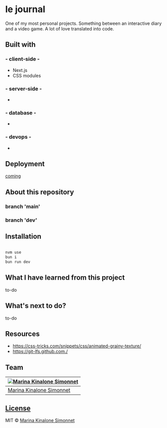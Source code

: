 # le journal

One of my most personal projects. Something between an interactive diary and a video game. A lot of love translated into code.

## Built with

### - client-side -

- Next.js
- CSS modules

### - server-side -

-

### - database -

-

### - devops -

-

## Deployment

[coming](https://)

## About this repository

### branch 'main'

### branch 'dev'

## Installation

```bash

nvm use
bun i
bun run dev
```

## What I have learned from this project

to-do

## What's next to do?

to-do

## Resources

- https://css-tricks.com/snippets/css/animated-grainy-texture/
- https://git-lfs.github.com./

## Team

| [![Marina Kinalone Simonnet](https://avatars.githubusercontent.com/u/63544936?v=3&s=144)](https://github.com/marinakinalone) |
| ---------------------------------------------------------------------------------------------------------------------------- |
| [Marina Kinalone Simonnet](https://github.com/marinakinalone)                                                                |

## [License](https://github.com/marinakinalone/le-journal/blob/main/LICENSE.txt)

MIT © [Marina Kinalone Simonnet](https://github.com/marinakinalone)
